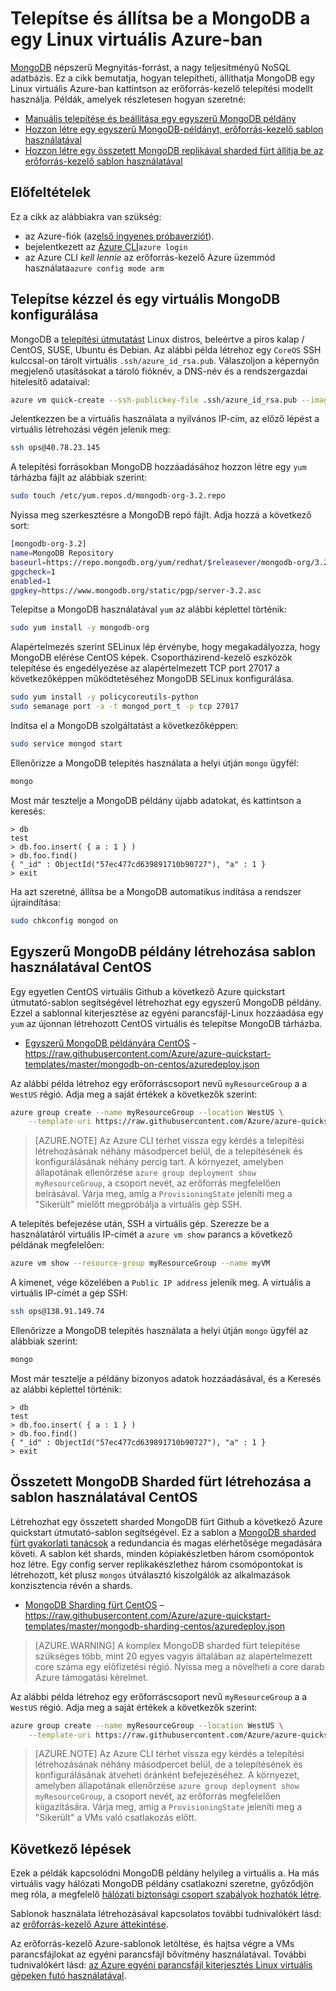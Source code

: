 <properties
   pageTitle="Egy Linux virtuális MongoDB telepítése |} Microsoft Azure"
   description="Megtudhatja, hogy miként telepítheti, állíthatja MongoDB Linux virtuális gépen használja, az erőforrás-kezelő telepítési modell Azure-ban."
   services="virtual-machines-linux"
   documentationCenter=""
   authors="iainfoulds"
   manager="timlt"
   editor=""/>

<tags
   ms.service="virtual-machines-linux"
   ms.devlang="na"
   ms.topic="article"
   ms.tgt_pltfrm="vm-linux"
   ms.workload="infrastructure"
   ms.date="09/29/2016"
   ms.author="iainfou"/>

# <a name="install-and-configure-mongodb-on-a-linux-vm-in-azure"></a>Telepítse és állítsa be a MongoDB a egy Linux virtuális Azure-ban
[MongoDB](http://www.mongodb.org) népszerű Megnyitás-forrást, a nagy teljesítményű NoSQL adatbázis. Ez a cikk bemutatja, hogyan telepítheti, állíthatja MongoDB egy Linux virtuális Azure-ban kattintson az erőforrás-kezelő telepítési modellt használja. Példák, amelyek részletesen hogyan szeretné:

- [Manuális telepítése és beállítása egy egyszerű MongoDB példány](#manually-install-and-configure-mongodb-on-a-vm)
- [Hozzon létre egy egyszerű MongoDB-példányt, erőforrás-kezelő sablon használatával](#create-basic-mongodb-instance-on-centos-using-a-template)
- [Hozzon létre egy összetett MongoDB replikával sharded fürt állítja be az erőforrás-kezelő sablon használatával](#create-a-complex-mongodb-sharded-cluster-on-centos-using-a-template)


## <a name="prerequisites"></a>Előfeltételek
Ez a cikk az alábbiakra van szükség:

- az Azure-fiók (az[első ingyenes próbaverziót](https://azure.microsoft.com/pricing/free-trial/)).
- bejelentkezett az [Azure CLI](../xplat-cli-install.md)`azure login`
- az Azure CLI *kell lennie* az erőforrás-kezelő Azure üzemmód használata`azure config mode arm`


## <a name="manually-install-and-configure-mongodb-on-a-vm"></a>Telepítse kézzel és egy virtuális MongoDB konfigurálása
MongoDB a [telepítési útmutatást](https://docs.mongodb.com/manual/administration/install-on-linux/) Linux distros, beleértve a piros kalap / CentOS, SUSE, Ubuntu és Debian. Az alábbi példa létrehoz egy `CoreOS` SSH kulccsal-on tárolt virtuális `.ssh/azure_id_rsa.pub`. Válaszoljon a képernyőn megjelenő utasításokat a tároló fióknév, a DNS-név és a rendszergazdai hitelesítő adataival:

```bash
azure vm quick-create --ssh-publickey-file .ssh/azure_id_rsa.pub --image-urn CentOS
```

Jelentkezzen be a virtuális használata a nyilvános IP-cím, az előző lépést a virtuális létrehozási végén jelenik meg:

```bash
ssh ops@40.78.23.145
```

A telepítési forrásokban MongoDB hozzáadásához hozzon létre egy `yum` tárházba fájlt az alábbiak szerint:

```bash
sudo touch /etc/yum.repos.d/mongodb-org-3.2.repo
```

Nyissa meg szerkesztésre a MongoDB repó fájlt. Adja hozzá a következő sort:

```bash
[mongodb-org-3.2]
name=MongoDB Repository
baseurl=https://repo.mongodb.org/yum/redhat/$releasever/mongodb-org/3.2/x86_64/
gpgcheck=1
enabled=1
gpgkey=https://www.mongodb.org/static/pgp/server-3.2.asc
```

Telepítse a MongoDB használatával `yum` az alábbi képlettel történik:

```bash
sudo yum install -y mongodb-org
```

Alapértelmezés szerint SELinux lép érvénybe, hogy megakadályozza, hogy MongoDB elérése CentOS képek. Csoportházirend-kezelő eszközök telepítése és engedélyezése az alapértelmezett TCP port 27017 a következőképpen működtetéséhez MongoDB SELinux konfigurálása. 

```bash
sudo yum install -y policycoreutils-python
sudo semanage port -a -t mongod_port_t -p tcp 27017
```

Indítsa el a MongoDB szolgáltatást a következőképpen:

```bash
sudo service mongod start
```

Ellenőrizze a MongoDB telepítés használata a helyi útján `mongo` ügyfél:

```bash
mongo
```

Most már tesztelje a MongoDB példány újabb adatokat, és kattintson a keresés:

```
> db
test
> db.foo.insert( { a : 1 } )  
> db.foo.find()  
{ "_id" : ObjectId("57ec477cd639891710b90727"), "a" : 1 }
> exit
```

Ha azt szeretné, állítsa be a MongoDB automatikus indítása a rendszer újraindítása:

```bash
sudo chkconfig mongod on
```


## <a name="create-basic-mongodb-instance-on-centos-using-a-template"></a>Egyszerű MongoDB példány létrehozása sablon használatával CentOS
Egy egyetlen CentOS virtuális Github a következő Azure quickstart útmutató-sablon segítségével létrehozhat egy egyszerű MongoDB példány. Ezzel a sablonnal kiterjesztése az egyéni parancsfájl-Linux hozzáadása egy `yum` az újonnan létrehozott CentOS virtuális és telepítse MongoDB tárházba.

- [Egyszerű MongoDB példányára CentOS](https://github.com/Azure/azure-quickstart-templates/tree/master/mongodb-on-centos) - https://raw.githubusercontent.com/Azure/azure-quickstart-templates/master/mongodb-on-centos/azuredeploy.json

Az alábbi példa létrehoz egy erőforráscsoport nevű `myResourceGroup` a a `WestUS` régió. Adja meg a saját értékek a következők szerint:

```bash
azure group create --name myResourceGroup --location WestUS \
    --template-uri https://raw.githubusercontent.com/Azure/azure-quickstart-templates/master/mongodb-on-centos/azuredeploy.json
```

> [AZURE.NOTE] Az Azure CLI térhet vissza egy kérdés a telepítési létrehozásának néhány másodpercet belül, de a telepítésének és konfigurálásának néhány percig tart. A környezet, amelyben állapotának ellenőrzése `azure group deployment show myResourceGroup`, a csoport nevét, az erőforrás megfelelően beírásával. Várja meg, amíg a `ProvisioningState` jeleníti meg a "Sikerült" mielőtt megpróbálja a virtuális gép SSH.

A telepítés befejezése után, SSH a virtuális gép. Szerezze be a használatáról virtuális IP-címét a `azure vm show` parancs a következő példának megfelelően:

```bash
azure vm show --resource-group myResourceGroup --name myVM
```

A kimenet, vége közelében a `Public IP address` jelenik meg. A virtuális a virtuális IP-címét a gép SSH:

```bash
ssh ops@138.91.149.74
```

Ellenőrizze a MongoDB telepítés használata a helyi útján `mongo` ügyfél az alábbiak szerint:

```bash
mongo
```

Most már tesztelje a példány bizonyos adatok hozzáadásával, és a Keresés az alábbi képlettel történik:

```
> db
test
> db.foo.insert( { a : 1 } )  
> db.foo.find()  
{ "_id" : ObjectId("57ec477cd639891710b90727"), "a" : 1 }
> exit
```


## <a name="create-a-complex-mongodb-sharded-cluster-on-centos-using-a-template"></a>Összetett MongoDB Sharded fürt létrehozása a sablon használatával CentOS
Létrehozhat egy összetett sharded MongoDB fürt Github a következő Azure quickstart útmutató-sablon segítségével. Ez a sablon a [MongoDB sharded fürt gyakorlati tanácsok](https://docs.mongodb.com/manual/core/sharded-cluster-components/) a redundancia és magas elérhetősége megadására követi. A sablon két shards, minden kópiakészletben három csomópontok hoz létre. Egy config server replikakészlethez három csomópontokat is létrehozott, két plusz `mongos` útválasztó kiszolgálók az alkalmazások konzisztencia révén a shards.

- [MongoDB Sharding fürt CentOS](https://github.com/Azure/azure-quickstart-templates/tree/master/mongodb-sharding-centos) – https://raw.githubusercontent.com/Azure/azure-quickstart-templates/master/mongodb-sharding-centos/azuredeploy.json

> [AZURE.WARNING] A komplex MongoDB sharded fürt telepítése szükséges több, mint 20 egyes vagyis általában az alapértelmezett core száma egy előfizetési régió. Nyissa meg a növelheti a core darab Azure támogatási kérelmet.

Az alábbi példa létrehoz egy erőforráscsoport nevű `myResourceGroup` a a `WestUS` régió. Adja meg a saját értékek a következők szerint:

```bash
azure group create --name myResourceGroup --location WestUS \
    --template-uri https://raw.githubusercontent.com/Azure/azure-quickstart-templates/master/mongodb-sharding-centos/azuredeploy.json
```

> [AZURE.NOTE] Az Azure CLI térhet vissza egy kérdés a telepítési létrehozásának néhány másodpercet belül, de a telepítésének és konfigurálásának átveheti óránként befejezéséhez. A környezet, amelyben állapotának ellenőrzése `azure group deployment show myResourceGroup`, a csoport nevét, az erőforrás megfelelően kiigazítására. Várja meg, amíg a `ProvisioningState` jeleníti meg a "Sikerült" a VMs való csatlakozás előtt.


## <a name="next-steps"></a>Következő lépések
Ezek a példák kapcsolódni MongoDB példány helyileg a virtuális a. Ha más virtuális vagy hálózati MongoDB példány csatlakozni szeretne, győződjön meg róla, a megfelelő [hálózati biztonsági csoport szabályok hozhatók létre](virtual-machines-linux-nsg-quickstart.md).

Sablonok használata létrehozásával kapcsolatos további tudnivalókért lásd: az [erőforrás-kezelő Azure áttekintése](../azure-resource-manager/resource-group-overview.md).

Az erőforrás-kezelő Azure-sablonok letöltése, és hajtsa végre a VMs parancsfájlokat az egyéni parancsfájl bővítmény használatával. További tudnivalókért lásd: [az Azure egyéni parancsfájl kiterjesztés Linux virtuális gépeken futó használatával](virtual-machines-linux-extensions-customscript.md).